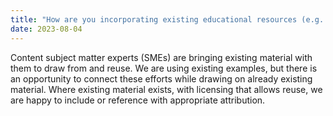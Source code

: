 ```yaml
---
title: "How are you incorporating existing educational resources (e.g. Mozilla, The Turing Way) into these modules?"
date: 2023-08-04
---
```


Content subject matter experts (SMEs) are bringing existing material with them to draw from and reuse. We are using existing examples, but there is an opportunity to connect these efforts while drawing on already existing material. Where existing material exists, with licensing that allows reuse, we are happy to include or reference with appropriate attribution.